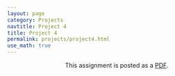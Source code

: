 ```yaml
---
layout: page
category: Projects
navtitle: Project 4
title: Project 4
permalink: projects/project4.html
use_math: true
---
```

<center>

This assignment is posted as a <a href="hw4.pdf">PDF</a>.

</center>
